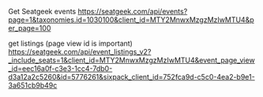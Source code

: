 Get Seatgeek events
https://seatgeek.com/api/events?page=1&taxonomies.id=1030100&client_id=MTY2MnwxMzgzMzIwMTU4&per_page=100

get listings (page view id is important)
https://seatgeek.com/api/event_listings_v2?_include_seats=1&client_id=MTY2MnwxMzgzMzIwMTU4&event_page_view_id=eec16a0f-c3e3-1cc4-7db0-d3a12a2c5260&id=5776261&sixpack_client_id=752fca9d-c5c0-4ea2-b9e1-3a651cb9b49c
